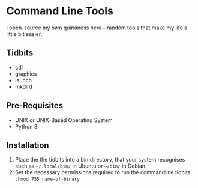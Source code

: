 # Command Line Tools
I open-source my own quirkiness here—random tools that make my life a little bit easier.

## Tidbits
* cdl
* graphics
* launch
* mkdird

## Pre-Requisites
* UNIX or UNIX-Based Operating System
* Python 3

## Installation
1. Place the the tidbits into a bin directory, that your system recognises such as `~/.local/bin/` in Ubuntu or `~/bin/` in Debian.
2. Set the necessary permissions required to run the commandline tidbits.  
```chmod 755 name-of-binary```
